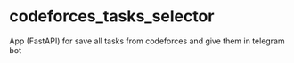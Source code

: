 # codeforces_tasks_selector
App (FastAPI)  for save all tasks from codeforces and give them in telegram bot
